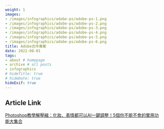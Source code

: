 ```yaml
---
weight: 1
images:
- /images/infographics/adobe-ps/adobe-ps-1.png
- /images/infographics/adobe-ps/adobe-ps-2.png
- /images/infographics/adobe-ps/adobe-ps-3.png
- /images/infographics/adobe-ps/adobe-ps-4.png
- /images/infographics/adobe-ps/adobe-ps-5.png
- /images/infographics/adobe-ps/adobe-ps-6.png
title: Adobe合作專案
date: 2022-08-01
tags:
- about # homepage
- archive # all posts
- infographics
# hideTitle: true
# hideDate: true
hideExif: true
---
```


## Article Link

[Photoshop教學解壓縮：化妝、表情都可以AI一鍵調整！5個你不能不會的實用功能大集合](https://www.thenewslens.com/feature/adobe-photoshop/170788)

